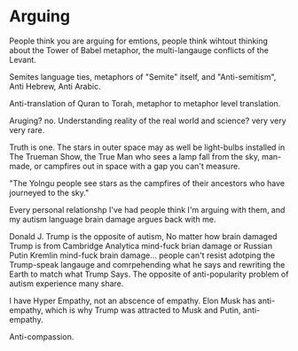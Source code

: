 # Arguing 

People think you are arguing for emtions, people think wihtout thinking about the Tower of Babel metaphor, the multi-langauge conflicts of the Levant.

Semites language ties, metaphors of "Semite" itself, and "Anti-semitism", Anti Hebrew, Anti Arabic.

Anti-translation of Quran to Torah, metaphor to metaphor level translation.

Aruging? no. Understanding reality of the real world and science? very very very rare.

Truth is one. The stars in outer space may as well be light-bulbs installed in The Trueman Show, the True Man who sees a lamp fall from the sky, man-made, or campfires out in space with a gap you can't measure.

"The Yolngu people see stars as the campfires of their ancestors who have journeyed to the sky."

Every personal relationshp I've had people think I'm arguing with them, and my autism language brain damage argues back with me. 

Donald J. Trump is the opposite of autism, No matter how brain damaged Trump is from Cambridge Analytica mind-fuck brian damage or Russian Putin Kremlin mind-fuck brain damage... people can't resist adotping the Trump-speak langauge and comrpehending what he says and rewriting the Earth to match what Trump Says. The opposite of anti-popularity problem of autism experience many share. 

I have Hyper Empathy, not an abscence of empathy. Elon Musk has anti-empathy, which is why Trump was attracted to Musk and Putin, anti-empathy.

Anti-compassion.
